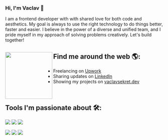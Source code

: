 ### Hi, I'm Vaclav 👋

I am a frontend developer with with shared love for both code and aesthetics. My goal is always to use the right technology to do things better, faster and easier. I believe in the power of a diverse and unified team, and I pride myself in my approach of solving problems creatively. Let's build together!<br />

## Find me around the web 🌎: <a href="https://github.com/sponsors/VasekS/"><img align="left" width="150" height="150" src="https://octodex.github.com/images/daftpunktocat-thomas.gif"></a>
- Freelancing on <a href="https://www.upwork.com/freelancers/vaclavsekret">Upwork</a>
- Sharing updates on <a href="https://www.linkedin.com/in/vaclavsekret/">LinkedIn</a>
- Showing my projects on <a href="https://vaclavsekret.dev">vaclavsekret.dev</a>
<br />

## Tools I'm passionate about 🛠:

![](https://img.shields.io/badge/CSS-Sass-%23CD6799)
![](https://img.shields.io/badge/JavaScript-React-%2361DBFB)
![](https://img.shields.io/badge/Shopify-Liquid-%2364943E)

![](https://img.shields.io/badge/JavaScript-TypeScript-%232F74C0)
![](https://img.shields.io/badge/JavaScript-Webpack-%23d2d1d1)
![](https://img.shields.io/badge/JavaScript-Jest-%23ffce00)
